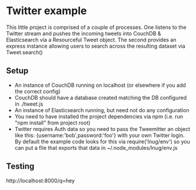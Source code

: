 Twitter example
===============

This little project is comprised of a couple of processes. 
One listens to the Twitter stream and pushes the incoming tweets into CouchDB & Elasticsearch via a Resourceful Tweet object. 
The second provides an express instance allowing users to search across the resulting dataset via Tweet.search()

Setup
-----

* An instance of CouchDB running on localhost (or elsewhere if you add the correct config)
* CouchDB should have a database created matching the DB configured in ./tweet.js
* An instance of Elasticsearch running, but need not do any configuration
* You need to have installed the project dependencies via npm (i.e. run "npm install" from project root)
* Twitter requires Auth data so you need to pass the Tweemitter an object like this: {username:'bob',password:'foo'} with your own Twitter login. 
By default the example code looks for this via require('lnug/env') so you can put a file that exports that data in ~/.node_modules/lnug/env.js

Testing
-------

   http://localhost:8000/q=hey